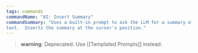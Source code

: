 ```yaml
---
tags: commands
commandName: "AI: Insert Summary"
commandSummary: "Uses a built-in prompt to ask the LLM for a summary of either the entire note, or the selected
text.  Inserts the summary at the cursor's position."
---
```


> **warning**: Deprecated. Use [[Templated Prompts]] instead.